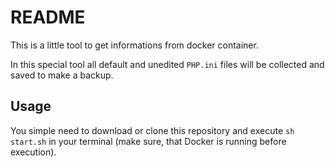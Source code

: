 # README

This is a little tool to get informations from docker container.

In this special tool all default and unedited `PHP.ini` files will be collected and saved to make a backup.

## Usage

You simple need to download or clone this repository and execute `sh start.sh` in your terminal (make sure, that Docker is running before execution).
